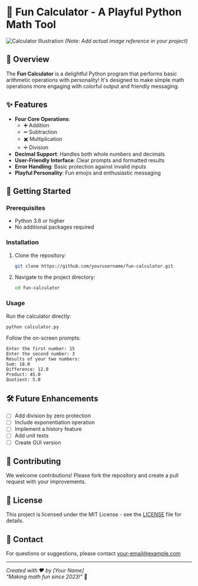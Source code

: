 # 🧮 Fun Calculator - A Playful Python Math Tool

![Calculator Illustration](https://img.icons8.com/color/96/000000/calculator.png) *(Note: Add actual image reference in your project)*

## 🌟 Overview
The **Fun Calculator** is a delightful Python program that performs basic arithmetic operations with personality! It's designed to make simple math operations more engaging with colorful output and friendly messaging.

## ✨ Features
- **Four Core Operations**:
  - ➕ Addition
  - ➖ Subtraction
  - ✖️ Multiplication
  - ➗ Division
- **Decimal Support**: Handles both whole numbers and decimals
- **User-Friendly Interface**: Clear prompts and formatted results
- **Error Handling**: Basic protection against invalid inputs
- **Playful Personality**: Fun emojis and enthusiastic messaging

## 🚀 Getting Started

### Prerequisites
- Python 3.6 or higher
- No additional packages required

### Installation
1. Clone the repository:
   ```bash
   git clone https://github.com/yourusername/fun-calculator.git
   ```
2. Navigate to the project directory:
   ```bash
   cd fun-calculator
   ```

### Usage
Run the calculator directly:
```bash
python calculator.py
```

Follow the on-screen prompts:
```
Enter the first number: 15
Enter the second number: 3
Results of your two numbers:
Sum: 18.0
Difference: 12.0
Product: 45.0
Quotient: 5.0
```

## 🛠️ Future Enhancements
- [ ] Add division by zero protection
- [ ] Include exponentiation operation
- [ ] Implement a history feature
- [ ] Add unit tests
- [ ] Create GUI version

## 🤝 Contributing
We welcome contributions! Please fork the repository and create a pull request with your improvements.

## 📜 License
This project is licensed under the MIT License - see the [LICENSE](LICENSE) file for details.

## 📧 Contact
For questions or suggestions, please contact [your-email@example.com](mailto:your-email@example.com)

---

*Created with ❤️ by [Your Name]*  
*"Making math fun since 2023!"* 🎉
